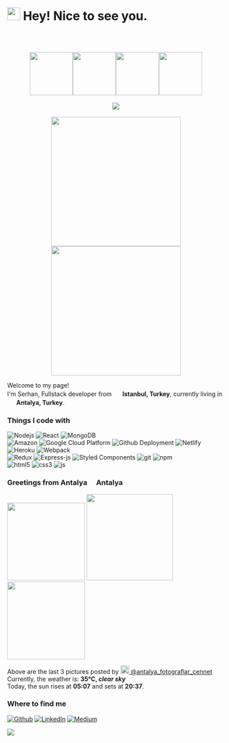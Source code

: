 <h1><img src="https://emojis.slackmojis.com/emojis/images/1531849430/4246/blob-sunglasses.gif?1531849430" width="30"/> Hey! Nice to see you.</h1>
<br>
<br>
<p align="center">
  <img src="https://media3.giphy.com/media/ln7z2eWriiQAllfVcn/200w.webp" width="100"><img src="https://i.giphy.com/media/eNAsjO55tPbgaor7ma/200w.webp" width="100"><img src="https://i.giphy.com/media/KzJkzjggfGN5Py6nkT/200.webp" width="100"><img src="https://i.giphy.com/media/IdyAQJVN2kVPNUrojM/200.webp" width="100"><br><br>
  <img src="https://camo.githubusercontent.com/936a08778c7e4885053d148c07bbd2339dfbdd80/68747470733a2f2f6665726f73732e6e65742f782f6e6f6465322e676966" /><br><br>
  <img src="https://little.kylerconway.com/images/golang-what.gif" width="300"><img src="https://intro.rustbridge.com/img/ferris.gif" width="300">
</p>

<p>Welcome to my page! </br> I'm Serhan, Fullstack developer from <img src="https://cdn-icons-png.flaticon.com/512/3909/3909414.png" width="17"/> <b>Istanbul, Turkey</b>, currently living in <img src="https://cdn-icons-png.flaticon.com/512/3909/3909414.png" width="17"/> <b>Antalya, Turkey</b>. </p>
<h3>Things I code with</h3>
<p>
  <img alt="Nodejs" src="https://img.shields.io/badge/-Nodejs-43853d?style=flat-square&logo=Node.js&logoColor=white" />
  <img alt="React" src="https://img.shields.io/badge/-React-45b8d8?style=flat-square&logo=react&logoColor=white" />
  <img alt="MongoDB" src="https://img.shields.io/badge/-MongoDB-13aa52?style=flat-square&logo=mongodb&logoColor=white" />
  <br>
  
  <img alt="Amazon" src="https://img.shields.io/badge/-Amazon-FF69B4?style=flat-square&logo=amazon&logoColor=white" />
  <img alt="Google Cloud Platform" src="https://img.shields.io/badge/-Google_Cloud_Platform-1a73e8?style=flat-square&logo=google-cloud&logoColor=white" />
  <img alt="Github Deployment" src="https://img.shields.io/badge/-Github_Actions-2088FF?style=flat-square&logo=github-actions&logoColor=white" />
  <img alt="Netlify" src="https://img.shields.io/badge/-Netlify-8DD6F9?style=flat-square&logo=webpack&logoColor=white" /> 
  <img alt="Heroku" src="https://img.shields.io/badge/-Heroku-430098?style=flat-square&logo=heroku&logoColor=white" />
  <img alt="Webpack" src="https://img.shields.io/badge/-Webpack-8DD6F9?style=flat-square&logo=webpack&logoColor=white" /> 
  
  <br>
  
  <img alt="Redux" src="https://img.shields.io/badge/-Redux-764ABC?style=flat-square&logo=redux&logoColor=white" />
  <img alt="Express-js" src="https://img.shields.io/badge/-Express-6e93d8?style=flat-square&logo=express&logoColor=white" />
  
  
  <img alt="Styled Components" src="https://img.shields.io/badge/-Styled_Components-db7092?style=flat-square&logo=styled-components&logoColor=white" />
  <img alt="git" src="https://img.shields.io/badge/-Git-F05032?style=flat-square&logo=git&logoColor=white" />
  <img alt="npm" src="https://img.shields.io/badge/-NPM-CB3837?style=flat-square&logo=npm&logoColor=white" />
  <br>
  <img alt="html5" src="https://img.shields.io/badge/-HTML5-E34F26?style=flat-square&logo=html5&logoColor=white" />
  <img alt="css3" src="https://img.shields.io/badge/-CSS3-078c12?style=flat-square&logo=css3&logoColor=white" />
  <img alt="js" src="https://img.shields.io/badge/-JAVASCRIPT-ce5504?style=flat-square&logo=javascript&logoColor=white" />
  
  

  
 
</p>




<h3>Greetings from Antalya <img src="https://cdn-icons-png.flaticon.com/512/3909/3909414.png" width="13"/> Antalya</h3>
  <p>
 <img src="https://rentilen.sirv.com/erus-group_antalya-konyaalti_02-1024x576.jpg" width="180" alt="" />
 <img src="https://rentilen.sirv.com/Antalya-konyaalti-scaled.jpg" width="200"  alt="" />
 <img src="https://rentilen.sirv.com/5f5e26542af10716e40ce530.webp" width="180"  alt="" />

<p>Above are the last 3 pictures posted by <a href="https://www.instagram.com/antalya_fotograflar_cennet/" target="_blank"><img src="https://upload.wikimedia.org/wikipedia/commons/thumb/e/e7/Instagram_logo_2016.svg/1024px-Instagram_logo_2016.svg.png" width="20"/> @antalya_fotograflar_cennet</a><br/>Currently, the weather is: <b> 35°C, <i>clear sky</i></b></br>Today, the sun rises at <b>05:07</b> and sets at <b>20:37</b>.</p>
<h3>Where to find me</h3>
<p>
  <a href="https://github.com/serhankuyumcu" target="_blank"><img alt="Github" src="https://img.shields.io/badge/GitHub-%2312100E.svg?&style=for-the-badge&logo=Github&logoColor=white" /></a>
  <a href="https://www.linkedin.com/in/serhan-kuyumcu-2b7350113/" target="_blank"><img alt="LinkedIn" src="https://img.shields.io/badge/linkedin-%230077B5.svg?&style=for-the-badge&logo=linkedin&logoColor=white" /></a> 
  <a href="https://medium.com/@serhankuyumcu" target="_blank"><img alt="Medium" src="https://img.shields.io/badge/medium-%2312100E.svg?&style=for-the-badge&logo=medium&logoColor=white" /></a>
</p>
<a href="https://docdro.id/UBW4BnZ](https://europa.eu/europass/eportfolio/api/eprofile/shared-profile/cc962426-c13d-485d-9f02-59d1afca3b6f?view=html" target="_blank"><img src="https://img.shields.io/badge/-Personal CV-<COLOR>" /> </a>


